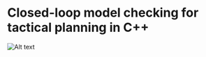 # Closed-loop model checking for tactical planning in C++

![Alt text](https://github.com/possibilia/mcplanner/robot.jpg)
